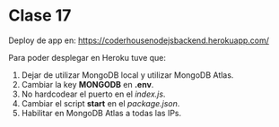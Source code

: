 # Clase 17
Deploy de app en: https://coderhousenodejsbackend.herokuapp.com/

Para poder desplegar en Heroku tuve que:
1. Dejar de utilizar MongoDB local y utilizar MongoDB Atlas.
2. Cambiar la key **MONGODB** en **.env**.
3. No hardcodear el puerto en el *index.js*.
4. Cambiar el script **start** en el *package.json*.
5. Habilitar en MongoDB Atlas a todas las IPs.